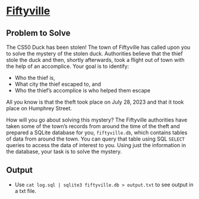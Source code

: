 # [Fiftyville](https://cs50.harvard.edu/x/2024/psets/7/fiftyville/)

## Problem to Solve
The CS50 Duck has been stolen! The town of Fiftyville has called upon you to solve the mystery of the stolen duck. Authorities believe that the thief stole the duck and then, shortly afterwards, took a flight out of town with the help of an accomplice. Your goal is to identify:

- Who the thief is,
- What city the thief escaped to, and
- Who the thief’s accomplice is who helped them escape

All you know is that the theft took place on July 28, 2023 and that it took place on Humphrey Street.

How will you go about solving this mystery? The Fiftyville authorities have taken some of the town’s records from around the time of the theft and prepared a SQLite database for you, ```fiftyville.db```, which contains tables of data from around the town. You can query that table using SQL ```SELECT``` queries to access the data of interest to you. Using just the information in the database, your task is to solve the mystery.

## Output

- Use ```cat log.sql | sqlite3 fiftyville.db > output.txt```
  to see output in a txt file.
